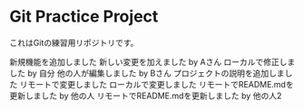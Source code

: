 # Git Practice Project
これはGitの練習用リポジトリです。

新規機能を追加しました
新しい変更を加えました by Aさん
ローカルで修正しました by 自分
他の人が編集しました by Bさん
プロジェクトの説明を追加しました
リモートで変更しました
ローカルで変更しました
リモートでREADME.mdを更新しました by 他の人
リモートでREADME.mdを更新しました by 他の人2
